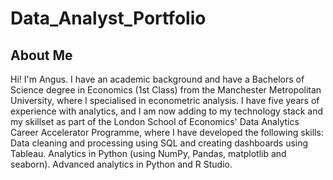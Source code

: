 # Data_Analyst_Portfolio
## About Me
Hi! I'm Angus. I have an academic background and have a Bachelors of Science degree in Economics (1st Class) from the Manchester Metropolitan University, where I specialised in econometric analysis. I have five years of experience with analytics, and I am now adding to my technology stack and my skillset as part of the London School of Economics' Data Analytics Career Accelerator Programme, where I have developed the following skills: Data cleaning and processing using SQL and creating dashboards using Tableau. Analytics in Python (using NumPy, Pandas, matplotlib and seaborn). Advanced analytics in Python and R Studio.
